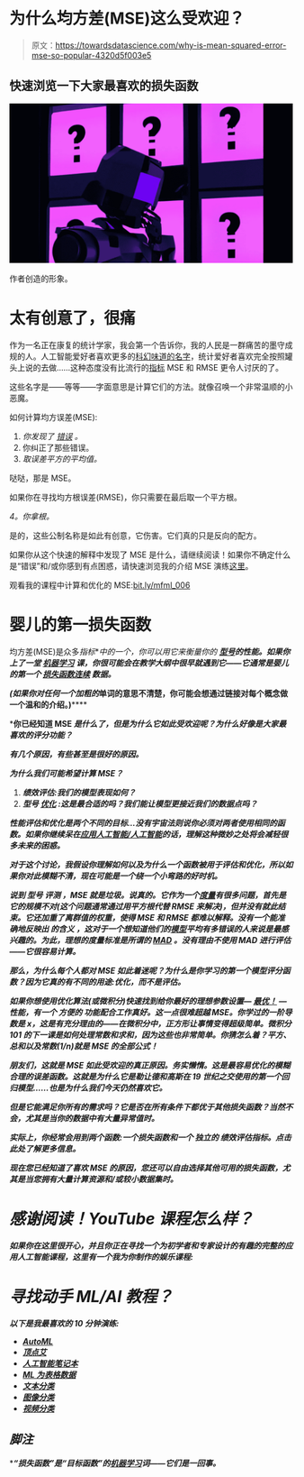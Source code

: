 # 为什么均方差(MSE)这么受欢迎？

> 原文：<https://towardsdatascience.com/why-is-mean-squared-error-mse-so-popular-4320d5f003e5>

## 快速浏览一下大家最喜欢的损失函数

![](img/8d24e13f390877357967d11b3776bd90.png)

作者创造的形象。

# 太有创意了，很痛

作为一名正在康复的统计学家，我会第一个告诉你，我的人民是一群痛苦的墨守成规的人。人工智能爱好者喜欢更多的[科幻味道的名字](http://bit.ly/mfml_096)，统计爱好者喜欢完全按照罐头上说的去做……这种态度没有比流行的[指标](https://bit.ly/quaesita_metricdesign) MSE 和 RMSE 更令人讨厌的了。

这些名字是——等等——字面意思是计算它们的方法。就像召唤一个非常温顺的小恶魔。

如何计算均方误差(MSE):

1.  *你发现了* [*错误*](http://bit.ly/quaesita_babymse) *。*
2.  你纠正了那些错误。
3.  *取误差平方的平均值。*

哒哒，那是 MSE。

如果你在寻找均方根误差(RMSE)，你只需要在最后取一个平方根。

*4。你拿根。*

是的，这些公制名称是如此有创意，它伤害。它们真的只是反向的配方。

如果你从这个快速的解释中发现了 MSE 是什么，请继续阅读！如果你不确定什么是“错误”和/或你感到有点困惑，请快速浏览我的介绍 MSE 演练[这里](http://bit.ly/quaesita_babymse)。

观看我的课程中计算和优化的 MSE:[bit.ly/mfml_006](http://bit.ly/mfml_006)

# 婴儿的第一损失函数

均方差(MSE)是众多*指标*[](http://bit.ly/quaesita_opera)**中的一个，你可以用它来衡量你的 [**型号**](http://bit.ly/quaesita_emperorm)**的性能。如果你上了一堂 [**机器学习**](http://bit.ly/quaesita_simplest) 课，你很可能会在教学大纲中很早就遇到它——它通常是婴儿的第一个 [**损失函数**](http://bit.ly/quaesita_emperorm)*[**连续**](http://bit.ly/quaesita_datatypes) 数据。****

*****(如果你对任何一个加粗的***单词的意思不清楚，你可能会想通过链接对每个概念做一个温和的介绍。)******

*****你已经知道 MSE *是什么了，但是为什么它如此受欢迎呢？为什么好像是大家最喜欢的评分功能？*****

*****有几个原因，有些甚至是很好的原因。*****

*****为什么我们可能希望计算 MSE？*****

1.  *******绩效评估**:我们的模型表现如何？*****
2.  *******型号** [**优化**](https://bit.ly/mfml_045) :这是最合适的吗？我们能让模型更接近我们的数据点吗？*****

*****性能评估和优化是两个不同的目标…没有宇宙法则说你必须对两者使用相同的函数。如果你继续呆在[应用人工智能/人工智能](http://bit.ly/quaesita_fail)的话，理解这种微妙之处将会减轻很多未来的困惑。*****

*****对于这个讨论，我假设你理解如何以及为什么一个函数被用于评估和优化，所以如果你对此模糊不清，现在可能是一个绕一个小弯路的好时机。*****

*****说到 ***型号*** ***评测*** ，MSE 就是垃圾。说真的。它作为一个[度量](https://bit.ly/quaesita_metricdesign)有很多问题，首先是它的规模不对(这个问题通常通过用平方根代替 RMSE 来解决)，但并没有就此结束。它还加重了离群值的权重，使得 MSE 和 RMSE 都难以解释。没有一个能准确地反映出 ***的含义*** ，这对于一个想知道他们的[模型](https://bit.ly/quaesita_emperorm)平均有多错误的人来说是最感兴趣的。为此，理想的度量标准是所谓的 [MAD](https://bit.ly/quaesita_msemad) 。没有理由不使用 MAD 进行评估——它很容易计算。*****

*****那么，为什么每个人都对 MSE 如此着迷呢？为什么是你学习的第一个模型评分函数？因为它真的有不同的用途:优化，而不是评估。*****

*****如果你想使用优化算法(或微积分)快速找到给你最好的理想参数设置— [最优！](http://bit.ly/mfml_046) —性能，有一个 ***方便的*** 功能配合工作真好。这一点很难超越 MSE。你学过的一阶导数是 x，这是有充分理由的——在微积分中，正方形让事情变得超级简单。微积分 101 的下一课是如何处理常数和求和，因为这些也非常简单。你猜怎么着？平方、总和以及常数(1/n)就是 MSE 的全部公式！*****

*****朋友们，这就是 MSE 如此受欢迎的真正原因。务实懒惰。这是最容易优化的模糊合理的误差函数。这就是为什么它是勒让德和高斯在 19 世纪之交使用的第一个回归模型……也是为什么我们今天仍然喜欢它。*****

*****但是它能满足你所有的需求吗？它是否在所有条件下都优于其他损失函数？当然不会，尤其是当你的数据中有大量异常值时。*****

*****实际上，你经常会用到两个函数:一个损失函数和一个 ***独立的*** 绩效评估指标。点击此处了解更多信息。*****

*****现在您已经知道了喜欢 MSE 的原因，您还可以自由选择其他可用的损失函数，尤其是当您拥有大量计算资源和/或较小数据集时。*****

# *****感谢阅读！YouTube 课程怎么样？*****

*****如果你在这里很开心，并且你正在寻找一个为初学者和专家设计的有趣的完整的应用人工智能课程，这里有一个我为你制作的娱乐课程:*****

# *****寻找动手 ML/AI 教程？*****

*****以下是我最喜欢的 10 分钟演练:*****

*   *****[AutoML](https://console.cloud.google.com/?walkthrough_id=automl_quickstart)*****
*   *****[顶点艾](https://bit.ly/kozvertex)*****
*   *****[人工智能笔记本](https://bit.ly/kozvertexnotebooks)*****
*   *****[ML 为表格数据](https://bit.ly/kozvertextables)*****
*   *****[文本分类](https://bit.ly/kozvertextext)*****
*   *****[图像分类](https://bit.ly/kozverteximage)*****
*   *****[视频分类](https://bit.ly/kozvertexvideo)*****

## *****脚注*****

******“损失函数”是“*目标函数*”的[机器学习](http://bit.ly/quaesita_emperorm)词——它们是一回事。*****